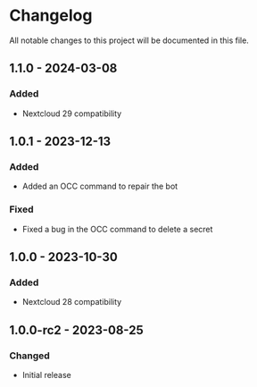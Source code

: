 # Changelog
All notable changes to this project will be documented in this file.

## 1.1.0 - 2024-03-08
### Added
- Nextcloud 29 compatibility

## 1.0.1 - 2023-12-13
### Added
- Added an OCC command to repair the bot

### Fixed
- Fixed a bug in the OCC command to delete a secret

## 1.0.0 - 2023-10-30
### Added
- Nextcloud 28 compatibility

## 1.0.0-rc2 - 2023-08-25
### Changed
- Initial release
